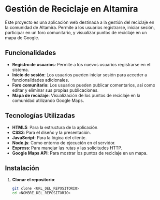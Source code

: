 # Gestión de Reciclaje en Altamira

Este proyecto es una aplicación web destinada a la gestión del reciclaje en la comunidad de Altamira. Permite a los usuarios registrarse, iniciar sesión, participar en un foro comunitario, y visualizar puntos de reciclaje en un mapa de Google.

## Funcionalidades

- **Registro de usuarios**: Permite a los nuevos usuarios registrarse en el sistema.
- **Inicio de sesión**: Los usuarios pueden iniciar sesión para acceder a funcionalidades adicionales.
- **Foro comunitario**: Los usuarios pueden publicar comentarios, así como editar y eliminar sus propias publicaciones.
- **Mapa de reciclaje**: Visualización de los puntos de reciclaje en la comunidad utilizando Google Maps.

## Tecnologías Utilizadas

- **HTML5**: Para la estructura de la aplicación.
- **CSS3**: Para el diseño y la presentación.
- **JavaScript**: Para la lógica del cliente.
- **Node.js**: Como entorno de ejecución en el servidor.
- **Express**: Para manejar las rutas y las solicitudes HTTP.
- **Google Maps API**: Para mostrar los puntos de reciclaje en un mapa.

## Instalación

1. **Clonar el repositorio**:

   ```bash
   git clone <URL_DEL_REPOSITORIO>
   cd <NOMBRE_DEL_REPOSITORIO>
